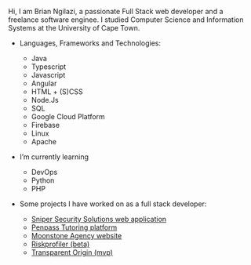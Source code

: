 Hi, I am Brian Ngilazi, a passionate Full Stack web developer and a freelance software enginee.
I studied Computer Science and Information Systems at the University of Cape Town.
  
- Languages, Frameworks and Technologies:
  - Java
  - Typescript
  - Javascript
  - Angular
  - HTML + (S)CSS
  - Node.Js
  - SQL
  - Google Cloud Platform
  - Firebase
  - Linux
  - Apache
  
- I’m currently learning
  - DevOps
  - Python
  - PHP
  
- Some projects I have worked on as a full stack developer:
  - [Sniper Security Solutions web application](https://snipersecurity.co.za/home)
  - [Penpass Tutoring platform](https://penpass.net)
  - [Moonstone Agency website](https://moonstoneagency.co.za)
  - [Riskprofiler (beta)](https://risk-profiler-e123a--preview-r230f3j5.web.app/)
  - [Transparent Origin (mvp)](https://transparent-origins.web.app/home)

